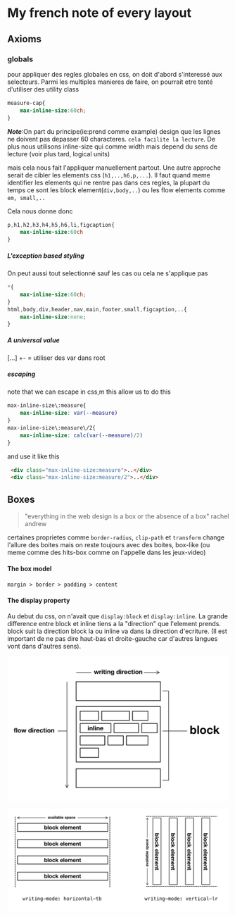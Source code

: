 # My french note of every layout

## Axioms

### globals

pour appliquer des regles globales en css, on doit d'abord s'interessé aux selecteurs. Parmi les multiples manieres de faire, on pourrait etre tenté d'utiliser des utility class

```css
measure-cap{
    max-inline-size:60ch;
}
```

***Note***:On part du principe(ie:prend comme example) design que les lignes ne doivent pas depasser 60 characteres. `cela facilite la lecture`. De plus nous utilisons inline-size qui comme width mais depend du sens de lecture (voir plus tard, logical units)

mais cela nous fait l'appliquer manuellement partout.
Une autre approche serait de cibler les elements css (`h1,..,h6,p,...`). Il faut quand meme identifier les elements qui ne rentre pas dans ces regles, la plupart du temps ce sont les block element(`div,body,..`) ou les flow elements comme `em, small,..`

Cela nous donne donc

```css
p,h1,h2,h3,h4,h5,h6,li,figcaption{
    max-inline-size:60ch
}
```

##### L'exception based styling

On peut aussi tout selectionné sauf les cas ou cela ne s'applique pas

```css
*{
    max-inline-size:60ch;
}
html,body,div,header,nav,main,footer,small,figcaption,..{
    max-inline-size:none;
}
```

##### A universal value

[...] +- = utiliser des var dans root

##### escaping 

note that we can escape in css,m this allow us to do this

```css
max-inline-size\:measure{
    max-inline-size: var(--measure)
}
max-inline-size\:measure\/2{
    max-inline-size: calc(var(--measure)/2)
}
```
and use it like this

```html
 <div class="max-inline-size:measure">..</div>
 <div class="max-inline-size:measure/2">..</div>
```

## Boxes

> "everything in the web design is a box or the absence of a box" rachel andrew

certaines proprietes comme `border-radius`, `clip-path` et `transform` change l'allure des boites mais on reste toujours avec des boites, box-like (ou meme comme des hits-box comme on l'appelle dans les jeux-video)

#### The box model

`margin > border > padding > content`

#### The display property

Au debut du css, on n'avait que `display:block` et `display:inline`. La grande difference entre block et inline tiens a la "direction" que l'element prends. block suit la direction block la ou inline va dans la direction d'ecriture. (Il est important de ne pas dire haut-bas et droite-gauche car d'autres langues vont dans d'autres sens).

![flow-and-writing-directions](./flow-and-writing-directions.png)

![writing direction](./writing-direction.png)